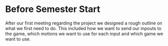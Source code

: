 # Before Semester Start
After our first meeting regarding the project we designed a rough outline on what we first need to do. This included how we want to send our inpouts to the game, which motions we want to use for each input and which game we want to use.
